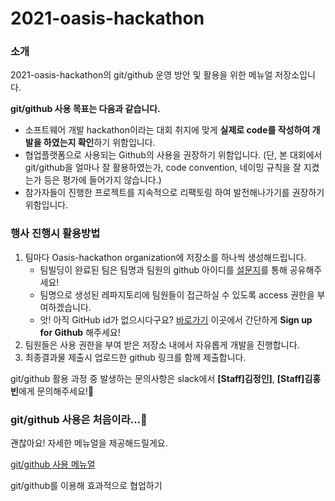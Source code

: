 # 2021-oasis-hackathon

### 소개

2021-oasis-hackathon의 git/github 운영 방안 및 활용을 위한 메뉴얼 저장소입니다.

**git/github 사용 목표는 다음과 같습니다.**

- 소프트웨어 개발 hackathon이라는 대회 취지에 맞게 **실제로 code를 작성하여 개발을 하였는지 확인**하기 위함입니다.
- 협업플랫폼으로 사용되는 Github의 사용을 권장하기 위함입니다. (단, 본 대회에서 git/github을 얼마나 잘 활용하였는가, code convention, 네이밍 규칙을 잘 지켰는가 등은 평가에 들어가지 않습니다.)
- 참가자들이 진행한 프로젝트를 지속적으로 리팩토링 하여 발전해나가기를 권장하기 위함입니다. 



### 행사 진행시 활용방법

1. 팀마다 Oasis-hackathon organization에 저장소를 하나씩 생성해드립니다.
   - 팀빌딩이 완료된 팀은 팀명과 팀원의 github 아이디를 [설문지](https://forms.gle/yerdm2d63wBQSbV76)를 통해 공유해주세요!
   - 팀명으로 생성된 레파지토리에 팀원들이 접근하실 수 있도록 access 권한을 부여하겠습니다.
   - 앗! 아직 GitHub id가 없으시다구요? [바로가기](https://github.com/) 이곳에서 간단하게 **Sign up for Github** 해주세요!
2. 팀원들은 사용 권한을 부여 받은 저장소 내에서 자유롭게 개발을 진행합니다.
3. 최종결과물 제출시 업로드한 github 링크를 함께 제출합니다.

git/github 활용 과정 중 발생하는 문의사항은 slack에서 **[Staff]김정인]**, **[Staff]김홍빈**에게 문의해주세요!📣



### git/github 사용은 처음이라...🤔

괜찮아요! 자세한 메뉴얼을 제공해드릴게요.

[git/github 사용 메뉴얼](https://github.com/Oasis-hackathon/2021-oasis-hackathon/blob/master/git:github%20tutorial.md)

git/github를 이용해 효과적으로 협업하기

